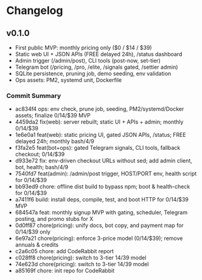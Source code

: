 # Changelog

## v0.1.0
- First public MVP: monthly pricing only ($0 / $14 / $39)
- Static web UI + JSON APIs (FREE delayed 24h), /status dashboard
- Admin trigger (/admin/post), CLI tools (post-now, set-tier)
- Telegram bot (/pricing, /pro, /elite, /signals gated, /settier admin)
- SQLite persistence, pruning job, demo seeding, env validation
- Ops assets: PM2, systemd unit, Dockerfile

### Commit Summary
- ac834f4 ops: env check, prune job, seeding, PM2/systemd/Docker assets; finalize $0/$14/$39 MVP
- 4459da2 fix(web): server rebuilt; static UI + APIs + admin; monthly $0/$14/$39
- 1e6e0a1 feat(web): static pricing UI, gated JSON APIs, /status; FREE delayed 24h; monthly bash/4/9
- f3fa2e5 feat(bot+ops): gated Telegram signals, CLI tools, fallback checkout; $0/$14/$39
- d933e72 fix: env-driven checkout URLs without sed; add admin client, bot, health; bash/4/9
- 7540fd7 feat(admin): /admin/post trigger, HOST/PORT env, health script for $0/$14/$39
- bb93ed9 chore: offline dist build to bypass npm; boot & health-check for $0/$14/$39
- a7411f6 build: install deps, compile, test, and boot HTTP for $0/$14/$39 MVP
- 684547a feat: monthly signup MVP with gating, scheduler, Telegram posting, and promo stubs for X
- 0d0ff87 chore(pricing): unify docs, bot copy, and payment map for $0/$14/$39 only
- 6e97a21 chore(pricing): enforce 3-price model ($0/$14/$39); remove annuals & credits
- c2a6c05 chore: add CodeRabbit report
- c028ff8 chore(pricing): switch to 3-tier $14/$39 model
- 74e623d chore(pricing): switch to 3-tier $14/$39 model
- a85169f chore: init repo for CodeRabbit

